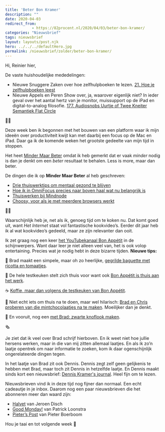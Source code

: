 ```yaml
---
title: 'Beter Bon Kramer'
description: ""
date: 2020-04-03
redirect_from: 
            - https://82procent.nl/2020/04/03/beter-bon-kramer/
categories: "Nieuwsbrief"
tags: nieuwsbrief	
layout: layouts/post.njk
hero: ../../../defaultHero.jpg
permalink: /nieuwsbrief/zolder/beter-bon-kramer/
---
```

<!-- wp:paragraph -->

Hi, Reinier hier,

<!-- /wp:paragraph -->

<!-- wp:paragraph -->

De vaste huishoudelijke mededelingen:

<!-- /wp:paragraph -->

<!-- wp:list -->

- Nieuwe Snuggere Zaken over hoe zelfhulpboeken te lezen. [21. Hoe je zelfhulpboeken leest](https://www.snuggerezaken.nl/21)
- Nieuwe Appels en Peren Show over, ja, waarover eigenlijk niet? In ieder geval over het aantal hertz van je monitor, muissupport op de iPad en digital-to-analog filosofie. [177. Audiosnobs Uurtje of Twee Kneiter Semantiek Flat Circle](https://www.appelsenperenshow.nl/177)

<!-- /wp:list -->

<!-- wp:paragraph -->

👨‍💻

<!-- /wp:paragraph -->

<!-- wp:paragraph -->

Deze week ben ik begonnen met het bouwen van een platform waar ik mijn ideeën over productiviteit kwijt kan met daarbij een focus op de Mac en iPad. Daar ga ik de komende weken het grootste gedeelte van mijn tijd in stoppen.

<!-- /wp:paragraph -->

<!-- wp:paragraph -->

Het heet [Minder Maar Beter](https://mindermaarbeter.nl) omdat ik heb gemerkt dat er vaak _minder_ nodig is dan je denkt om een _beter_ resultaat te behalen. Less is more, maar dan beter.

<!-- /wp:paragraph -->

<!-- wp:paragraph -->

De dingen die ik op **Minder Maar Beter** al heb geschreven:

<!-- /wp:paragraph -->

<!-- wp:list -->

- [Drie thuiswerktips om mentaal gezond te blijven](https://mindermaarbeter.nl/productiviteit/drie-thuiswerktips-om-mentaal-gezond-te-blijven/)
- [Hoe ik in OmniFocus precies naar boven haal wat nu belangrijk is](https://mindermaarbeter.nl/productiviteit/hoe-ik-in-omnifocus-precies-naar-boven-haal-wat-nu-belangrijk-is/)
- [Thuiswerken bij Mindnode](https://mindermaarbeter.nl/remote-werk/thuiswerken-bij-mindnode/)
- [Choosy, voor als je met meerdere browsers werkt](https://mindermaarbeter.nl/apptips/choosy/)

<!-- /wp:list -->

<!-- wp:paragraph -->

🧑‍🍳

<!-- /wp:paragraph -->

<!-- wp:paragraph -->

Waarschijnlijk heb je, net als ik, genoeg tijd om te koken nu. Dat komt goed uit, want _Het Internet_ staat vol fantastische kookvideo’s. Eerder dit jaar heb ik al wat kookvideo’s gedeeld, maar ze zijn relevanter dan ooit.

<!-- /wp:paragraph -->

<!-- wp:paragraph -->

Ik zet graag nog een keer [het YouTubekanaal Bon Appétit](https://www.youtube.com/user/BonAppetitDotCom) in de schijnwerpers. Want daar leer je niet alleen veel van, het is ook volop entertaining. Precies wat je nodig hebt in deze bizarre tijden. **Nieuwe tips:**

<!-- /wp:paragraph -->

<!-- wp:paragraph -->

🍅 Brad maakt een simpele, maar oh zo heerlijke, [gegrilde baguette met ricotta en tomaatjes](https://youtu.be/4arNJoJ98Og).

<!-- /wp:paragraph -->

<!-- wp:paragraph -->

🏡 De hele testkeuken stelt zich thuis voor want ook [Bon Appétit is thuis aan het werk](https://youtu.be/6BmgHZAuNR4).

<!-- /wp:paragraph -->

<!-- wp:paragraph -->

☕️ [Koffie, maar dan volgens de testkeuken van Bon Appétit](https://youtu.be/yssNu8Eynb8).

<!-- /wp:paragraph -->

<!-- wp:paragraph -->

🍫 Niet echt iets om thuis na te doen, maar wel hilarisch: [Brad en Chris proberen van die mintchocolaatjes na te maken](https://youtu.be/2VrsmahNcfI). Moeilijker dan je denkt.

<!-- /wp:paragraph -->

<!-- wp:paragraph -->

🧄 En vooruit, nog een [met Brad: zwarte knoflook maken](https://youtu.be/bF39Xet-3Nk).

<!-- /wp:paragraph -->

<!-- wp:paragraph -->

🗞

<!-- /wp:paragraph -->

<!-- wp:paragraph -->

Je ziet dat ik veel over Brad schrijf hierboven. En ik weet niet hoe jullie hersens werken, maar in die van mij zitten allemaal laatjes. En als ik zo’n laatje opentrek om naar informatie te zoeken, kom ik daar ogenschijnlijk ongerelateerde dingen tegen.

<!-- /wp:paragraph -->

<!-- wp:paragraph -->

In het laatje van Brad zit ook Dennis. Dennis zegt zelf geen gelijkenis te hebben met Brad, maar toch zit Dennis in hetzelfde laatje. En Dennis maakt sinds kort een nieuwsbrief: [Dennis Kramer's journal](https://buttondown.email/DennisKramer). Heel fijn om te lezen.

<!-- /wp:paragraph -->

<!-- wp:paragraph -->

Nieuwsbrieven vind ik in deze tijd nog fijner dan normaal. Een echt cadeautje in je inbox. Daarom nog een paar nieuwsbrieven die het abonneren meer dan waard zijn:

<!-- /wp:paragraph -->

<!-- wp:list -->

- [Halvet](https://www.getrevue.co/profile/halfvet) van Jeroen Disch
- [Good Monday!](https://www.patrickloonstra.nl/goodmonday/) van Patrick Loonstra
- [Pieter’s Post](https://www.getrevue.co/profile/Pieter/) van Pieter Boerboom

<!-- /wp:list -->

<!-- wp:paragraph -->

Hou je taai en tot volgende week 🖖

<!-- /wp:paragraph -->

<!-- wp:block {"ref":214} /-->
